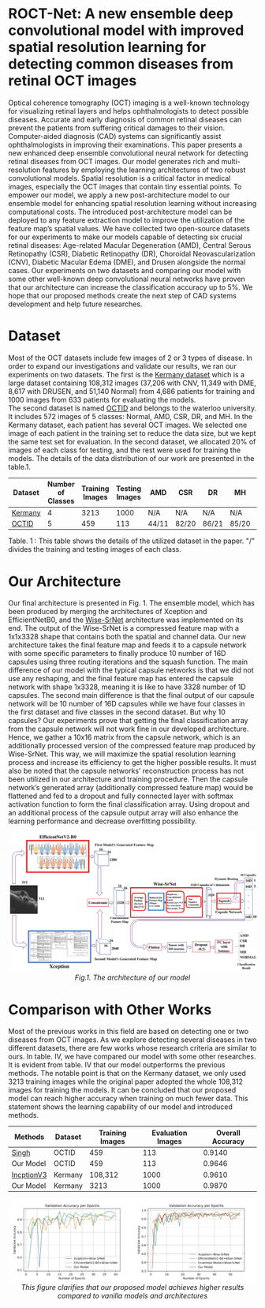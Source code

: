 # ROCT-Net: A new ensemble deep convolutional model with improved spatial resolution learning for detecting common diseases from retinal OCT images

Optical coherence tomography (OCT) imaging is a well-known technology for visualizing retinal layers and helps ophthalmologists to detect possible diseases. Accurate and early diagnosis of common retinal diseases can prevent the patients from suffering critical damages to their vision. Computer-aided diagnosis (CAD) systems can significantly assist ophthalmologists in improving their examinations. This paper presents a new enhanced deep ensemble convolutional neural network for detecting retinal diseases from OCT images. Our model generates rich and multi-resolution features by employing the learning architectures of two robust convolutional models. Spatial resolution is a critical factor in medical images, especially the OCT images that contain tiny essential points. To empower our model, we apply a new post-architecture model to our ensemble model for enhancing spatial resolution learning without increasing computational costs. The introduced post-architecture model can be deployed to any feature extraction model to improve the utilization of the feature map’s spatial values. We have collected two open-source datasets for our experiments to make our models capable of detecting six crucial retinal diseases: Age-related Macular Degeneration (AMD), Central Serous Retinopathy (CSR), Diabetic Retinopathy (DR), Choroidal Neovascularization (CNV), Diabetic Macular Edema (DME), and Drusen alongside the normal cases. Our experiments on two datasets and comparing our model with some other well-known deep convolutional neural networks have proven that our architecture can increase the classification accuracy up to 5%. We hope that our proposed methods create the next step of CAD systems development and help future researches.

# Dataset

Most of the OCT datasets include few images of 2 or 3 types of disease. In order to expand our investigations and validate our results, we ran our experiments on two datasets.
The first is the [Kermany dataset](https://data.mendeley.com/datasets/rscbjbr9sj/3) which is a large dataset containing 108,312 images (37,206 with CNV, 11,349 with DME, 8,617 with DRUSEN, and 51,140 Normal) from 4,686 patients for training and 1000 images from 633 patients for evaluating the models.</br>
The second dataset is named [OCTID](https://www.sciencedirect.com/science/article/abs/pii/S0045790618330842) and belongs to the waterloo university. It includes 572 images of 5 classes: Normal, AMD, CSR, DR, and MH. In the Kermany dataset, each patient has several OCT images. We selected one image of each patient in the training set to reduce the data size, but we kept the same test set for evaluation. In the second dataset, we allocated 20% of images of each class for testing, and the rest were used for training the models. The details of the data distribution of our work are
presented in the table.1.


  Dataset | Number of Classes | Training Images | Testing Images | AMD | CSR | DR | MH | CNV | DME | DRUSEN | NORMAL |
------------ | ------------- | ------------- | -------------  | -------------  | -------------  | -------------  | -------------  | -------------  | -------------  | -------------  | -------------  
 [Kermany](https://data.mendeley.com/datasets/rscbjbr9sj/3)| 4 | 3213 | 1000 | N/A | N/A | N/A | N/A | 791/250 | 709/250 | 713/250 | 1000/250 |
[OCTID](https://www.sciencedirect.com/science/article/abs/pii/S0045790618330842) | 5 | 459 | 113 | 44/11 | 82/20 | 86/21 | 85/20 | N/A | N/A | N/A | 165/41 

Table. 1 : This table shows the details of the utilized dataset in the paper. "/" divides the training and testing images of each class.

# Our Architecture

Our final architecture is presented in Fig. 1. The ensemble model, which has been produced by merging the architectures of Xception and EfficientNetB0, and the [Wise-SrNet](https://arxiv.org/abs/2104.12294) architecture was implemented on its end. The output of the Wise-SrNet is a compressed feature map with a 1x1x3328 shape that contains both the spatial and channel data. Our new architecture takes the final feature map and feeds it to a capsule network with some specific parameters to finally produce 10 number of 16D capsules using three routing iterations and the squash function. The main difference of our model with the typical capsule networks is that we did not use any reshaping, and the final feature map has entered the capsule network with shape 1x3328, meaning it is like to have 3328 number of 1D capsules. The second main difference is that the final output of our capsule network will be 10 number of 16D capsules while we have four classes in the first dataset and five classes in the second dataset. But why 10 capsules? 
Our experiments prove that getting the final classification array from the capsule network will not work fine in our developed architecture. Hence, we gather a 10x16 matrix from the capsule network, which is an additionally processed version of the compressed feature map produced by Wise-SrNet. This way, we will maximize the spatial resolution learning process and increase its efficiency to get the higher possible results. It must also be noted that the capsule networks’ reconstruction process has not been utilized in our architecture and training procedure. Then the capsule network’s generated array (additionally compressed feature map) would be flattened and fed to a dropout and fully connected layer with softmax activation function to form the final classification array. Using dropout and an additional process of the capsule output array will also enhance the learning performance and decrease overfitting possibility.

<p align="center">
    <img src="images/model-1.jpg" alt="photo not available" width="100%" height="70%">
    <br>
    <em> Fig.1. The architecture of our model</em>
</p>

# Comparison with Other Works

Most of the previous works in this field are based on detecting one or two diseases from OCT images. As we explore detecting several diseases in two different datasets, there are few works whose research criteria are similar to ours. In table. IV, we have compared our model with some other researches. It is evident from table. IV that our model outperforms the previous methods. The notable point is that on the Kermany dataset, we only used 3213 training images while the original paper adopted the whole 108,312 images for training the models. It can be concluded that our proposed model can reach higher accuracy when training on much fewer data. This statement shows the learning capability of our model and introduced methods.

  Methods | Dataset | Training Images | Evaluation Images | Overall Accuracy |
------------ | ------------- | ------------- | -------------  | -------------   
[Singh](https://arxiv.org/abs/2101.12041) | OCTID | 459 | 113 | 0.9140
Our Model | OCTID | 459 | 113 | 0.9646
[IncptionV3](https://www.sciencedirect.com/science/article/pii/S0092867418301545) | Kermany | 108,312 | 1000 | 0.9610
Our Model | Kermany | 3213 | 1000 | 0.9870


<p align="center">
    <img src="/images/val_accuracy-OCT-dataset2-1.jpg" width="50%"><img src="/images/val_accuracy-OCT-dataset1-1.jpg" width="50%">
    <br>
    <em> This figure clarifies that our proposed model achieves higher results compared to vanilla models and architectures</em>
</p>
